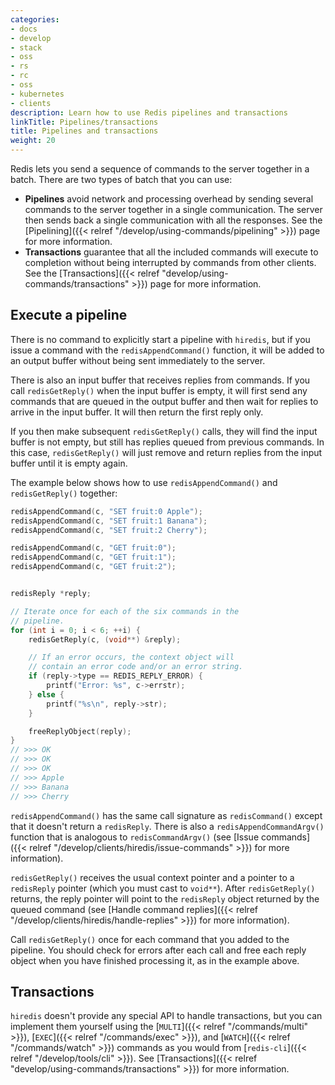 ```yaml
---
categories:
- docs
- develop
- stack
- oss
- rs
- rc
- oss
- kubernetes
- clients
description: Learn how to use Redis pipelines and transactions
linkTitle: Pipelines/transactions
title: Pipelines and transactions
weight: 20
---
```


Redis lets you send a sequence of commands to the server together in a batch.
There are two types of batch that you can use:

-   **Pipelines** avoid network and processing overhead by sending several commands
    to the server together in a single communication. The server then sends back
    a single communication with all the responses. See the
    [Pipelining]({{< relref "/develop/using-commands/pipelining" >}}) page for more
    information.
-   **Transactions** guarantee that all the included commands will execute
    to completion without being interrupted by commands from other clients.
    See the [Transactions]({{< relref "develop/using-commands/transactions" >}})
    page for more information.

## Execute a pipeline

There is no command to explicitly start a pipeline with `hiredis`,
but if you issue a command with the `redisAppendCommand()` function,
it will be added to an output buffer without being sent
immediately to the server.

There is also an input buffer that receives replies from
commands. If you call `redisGetReply()` when the input buffer is empty,
it will first send any commands that are queued in the output buffer and
then wait for replies to arrive in the input buffer. It will then return
the first reply only.

If you then make subsequent `redisGetReply()` calls, they will
find the input buffer is not empty, but still has replies
queued from previous commands. In this case, `redisGetReply()`
will just remove and return replies from the input buffer
until it is empty again.

The example below shows how to use `redisAppendCommand()`
and `redisGetReply()` together:

```c
redisAppendCommand(c, "SET fruit:0 Apple");
redisAppendCommand(c, "SET fruit:1 Banana");
redisAppendCommand(c, "SET fruit:2 Cherry");

redisAppendCommand(c, "GET fruit:0");
redisAppendCommand(c, "GET fruit:1");
redisAppendCommand(c, "GET fruit:2");


redisReply *reply;

// Iterate once for each of the six commands in the
// pipeline.
for (int i = 0; i < 6; ++i) {
    redisGetReply(c, (void**) &reply);

    // If an error occurs, the context object will
    // contain an error code and/or an error string.
    if (reply->type == REDIS_REPLY_ERROR) {
        printf("Error: %s", c->errstr);
    } else {
        printf("%s\n", reply->str);
    }

    freeReplyObject(reply);
}
// >>> OK
// >>> OK
// >>> OK
// >>> Apple
// >>> Banana
// >>> Cherry
```

`redisAppendCommand()` has the same call signature as `redisCommand()` except that
it doesn't return a `redisReply`. There is also a `redisAppendCommandArgv()`
function that is analogous to `redisCommandArgv()` (see
[Issue commands]({{< relref "/develop/clients/hiredis/issue-commands" >}})
for more information).

`redisGetReply()` receives the usual
context pointer and a pointer to a `redisReply` pointer (which you
must cast to `void**`). After `redisGetReply()` returns,
the reply pointer will point to the `redisReply` object returned by
the queued command (see
[Handle command replies]({{< relref "/develop/clients/hiredis/handle-replies" >}})
for more information). 

Call `redisGetReply()` once for each command that you added to the pipeline.
You should check for errors after each call and free each reply object
when you have finished processing it, as in the example above.

## Transactions

`hiredis` doesn't provide any special API to handle transactions, but
you can implement them yourself using the [`MULTI`]({{< relref "/commands/multi" >}}),
[`EXEC`]({{< relref "/commands/exec" >}}), and [`WATCH`]({{< relref "/commands/watch" >}})
commands as you would from [`redis-cli`]({{< relref "/develop/tools/cli" >}}).
See [Transactions]({{< relref "develop/using-commands/transactions" >}})
for more information.
